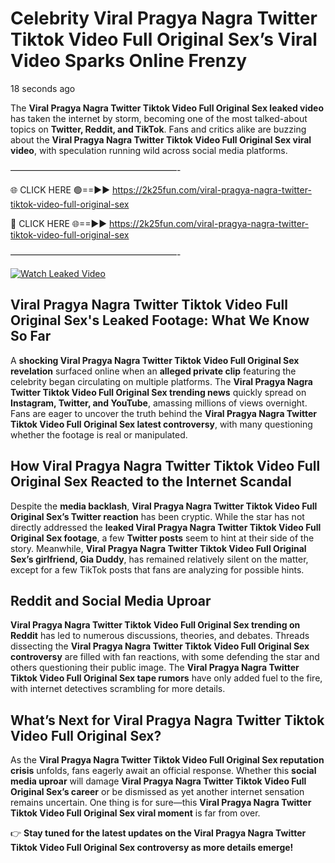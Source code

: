 # Celebrity Viral Pragya Nagra Twitter Tiktok Video Full Original Sex’s Viral Video Sparks Online Frenzy

18 seconds ago

The **Viral Pragya Nagra Twitter Tiktok Video Full Original Sex leaked video** has taken the internet by storm, becoming one of the most talked-about topics on **Twitter, Reddit, and TikTok**. Fans and critics alike are buzzing about the **Viral Pragya Nagra Twitter Tiktok Video Full Original Sex viral video**, with speculation running wild across social media platforms.

———————————————————-

🌐 CLICK HERE 🟢==►► https://2k25fun.com/viral-pragya-nagra-twitter-tiktok-video-full-original-sex

🔴 CLICK HERE 🌐==►► https://2k25fun.com/viral-pragya-nagra-twitter-tiktok-video-full-original-sex

———————————————————-

[![Watch Leaked Video](https://miro.medium.com/v2/resize:fit:828/format:webp/1*cilzJN44JGOrTw9NJCrNHA.gif "Watch Leaked Video")](https://2k25fun.com/viral-pragya-nagra-twitter-tiktok-video-full-original-sex)

## **Viral Pragya Nagra Twitter Tiktok Video Full Original Sex's Leaked Footage: What We Know So Far**  
A **shocking Viral Pragya Nagra Twitter Tiktok Video Full Original Sex revelation** surfaced online when an **alleged private clip** featuring the celebrity began circulating on multiple platforms. The **Viral Pragya Nagra Twitter Tiktok Video Full Original Sex trending news** quickly spread on **Instagram, Twitter, and YouTube**, amassing millions of views overnight. Fans are eager to uncover the truth behind the **Viral Pragya Nagra Twitter Tiktok Video Full Original Sex latest controversy**, with many questioning whether the footage is real or manipulated.  

## **How Viral Pragya Nagra Twitter Tiktok Video Full Original Sex Reacted to the Internet Scandal**  
Despite the **media backlash**, **Viral Pragya Nagra Twitter Tiktok Video Full Original Sex’s Twitter reaction** has been cryptic. While the star has not directly addressed the **leaked Viral Pragya Nagra Twitter Tiktok Video Full Original Sex footage**, a few **Twitter posts** seem to hint at their side of the story. Meanwhile, **Viral Pragya Nagra Twitter Tiktok Video Full Original Sex’s girlfriend, Gia Duddy**, has remained relatively silent on the matter, except for a few TikTok posts that fans are analyzing for possible hints.  

## **Reddit and Social Media Uproar**  
**Viral Pragya Nagra Twitter Tiktok Video Full Original Sex trending on Reddit** has led to numerous discussions, theories, and debates. Threads dissecting the **Viral Pragya Nagra Twitter Tiktok Video Full Original Sex controversy** are filled with fan reactions, with some defending the star and others questioning their public image. The **Viral Pragya Nagra Twitter Tiktok Video Full Original Sex tape rumors** have only added fuel to the fire, with internet detectives scrambling for more details.  

## **What’s Next for Viral Pragya Nagra Twitter Tiktok Video Full Original Sex?**  
As the **Viral Pragya Nagra Twitter Tiktok Video Full Original Sex reputation crisis** unfolds, fans eagerly await an official response. Whether this **social media uproar** will damage **Viral Pragya Nagra Twitter Tiktok Video Full Original Sex’s career** or be dismissed as yet another internet sensation remains uncertain. One thing is for sure—this **Viral Pragya Nagra Twitter Tiktok Video Full Original Sex viral moment** is far from over.  

👉 **Stay tuned for the latest updates on the Viral Pragya Nagra Twitter Tiktok Video Full Original Sex controversy as more details emerge!**  